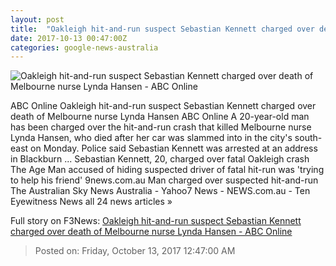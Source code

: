 ```yaml
---
layout: post
title:  "Oakleigh hit-and-run suspect Sebastian Kennett charged over death of Melbourne nurse Lynda Hansen - ABC Online"
date: 2017-10-13 00:47:00Z
categories: google-news-australia
---
```


![Oakleigh hit-and-run suspect Sebastian Kennett charged over death of Melbourne nurse Lynda Hansen - ABC Online](http://www.abc.net.au/news/image/9037146-3x2-220x147.jpg)

ABC Online Oakleigh hit-and-run suspect Sebastian Kennett charged over death of Melbourne nurse Lynda Hansen ABC Online A 20-year-old man has been charged over the hit-and-run crash that killed Melbourne nurse Lynda Hansen, who died after her car was slammed into in the city's south-east on Monday. Police said Sebastian Kennett was arrested at an address in Blackburn ... Sebastian Kennett, 20, charged over fatal Oakleigh crash The Age Man accused of hiding suspected driver of fatal hit-run was 'trying to help his friend' 9news.com.au Man charged over suspected hit-and-run The Australian Sky News Australia - Yahoo7 News - NEWS.com.au - Ten Eyewitness News all 24 news articles »


Full story on F3News: [Oakleigh hit-and-run suspect Sebastian Kennett charged over death of Melbourne nurse Lynda Hansen - ABC Online](http://www.f3nws.com/n/cfdumG)

> Posted on: Friday, October 13, 2017 12:47:00 AM
